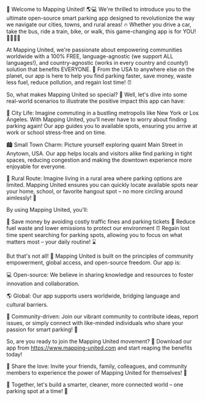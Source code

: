 🚨 Welcome to Mapping United! 🌎💻 We're thrilled to introduce you to the ultimate open-source smart parking app designed to revolutionize the way we navigate our cities, towns, and rural areas! 🔥 Whether you drive a car, take the bus, ride a train, bike, or walk, this game-changing app is for YOU! 🚗🚌🚂💨

At Mapping United, we're passionate about empowering communities worldwide with a 100% FREE, language-agnostic (we support ALL languages!), and country-agnostic (works in every country and county!) solution that benefits EVERYONE. 🌟 From the USA to anywhere else on the planet, our app is here to help you find parking faster, save money, waste less fuel, reduce pollution, and regain lost time! ⏰

So, what makes Mapping United so special? 🤔 Well, let's dive into some real-world scenarios to illustrate the positive impact this app can have:

🌃 City Life: Imagine commuting in a bustling metropolis like New York or Los Angeles. With Mapping United, you'll never have to worry about finding parking again! Our app guides you to available spots, ensuring you arrive at work or school stress-free and on time.

🏙️ Small Town Charm: Picture yourself exploring quaint Main Street in Anytown, USA. Our app helps locals and visitors alike find parking in tight spaces, reducing congestion and making the downtown experience more enjoyable for everyone.

🌄 Rural Route: Imagine living in a rural area where parking options are limited. Mapping United ensures you can quickly locate available spots near your home, school, or favorite hangout spot – no more circling around aimlessly! 🤩

By using Mapping United, you'll:

💸 Save money by avoiding costly traffic fines and parking tickets
🚗 Reduce fuel waste and lower emissions to protect our environment
⏰ Regain lost time spent searching for parking spots, allowing you to focus on what matters most – your daily routine! ⌛️

But that's not all! 🤯 Mapping United is built on the principles of community empowerment, global access, and open-source freedom. Our app is:

💻 Open-source: We believe in sharing knowledge and resources to foster innovation and collaboration.

🌎 Global: Our app supports users worldwide, bridging language and cultural barriers.

👥 Community-driven: Join our vibrant community to contribute ideas, report issues, or simply connect with like-minded individuals who share your passion for smart parking! 🤝

So, are you ready to join the Mapping United movement? 🎉 Download our app from https://www.mapping-united.com and start reaping the benefits today!

📣 Share the love: Invite your friends, family, colleagues, and community members to experience the power of Mapping United for themselves! 💬

🌟 Together, let's build a smarter, cleaner, more connected world – one parking spot at a time! 🚀